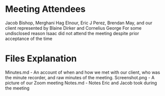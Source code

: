 # Meeting Attendees
Jacob Bishop, Merghani Hag Elnour, Eric J Perez, Brendan May, and our client represented by Blaine Dirker and Cornelius George
For some undisclosed reason Isaac did not attend the meeting despite prior acceptance of the time
 # Files Explanation
Minutes.md - An account of when and how we met with our client, who was the minute recorder, and raw minutes of the meeting.
Screenshot.png - A picture of our Zoom meeting
Notes.md - Notes Eric and Jacob took during the meeting